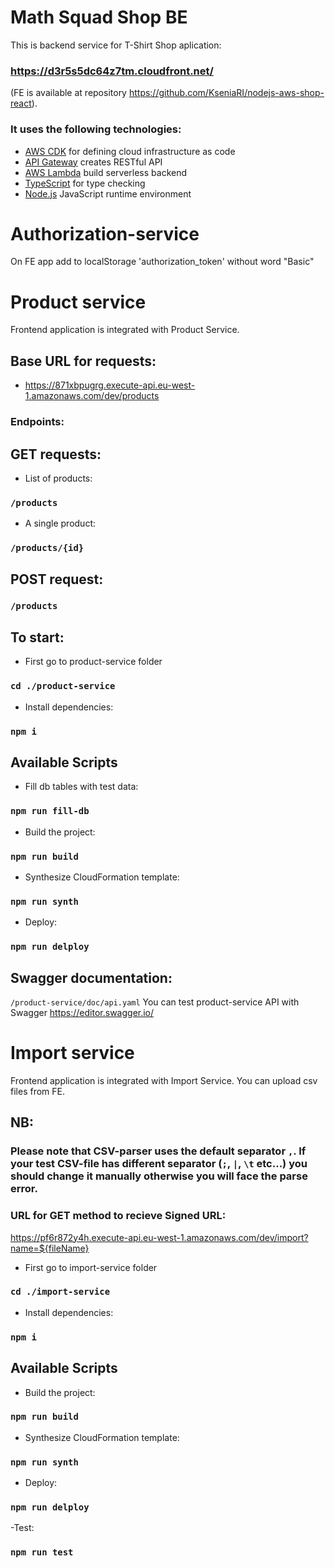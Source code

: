 # Math Squad Shop BE

This is backend service for T-Shirt Shop aplication: 
### https://d3r5s5dc64z7tm.cloudfront.net/

(FE is available at repository https://github.com/KseniaRI/nodejs-aws-shop-react). 

### It uses the following technologies:

- [AWS CDK](https://docs.aws.amazon.com/cdk/v2/guide/home.html) for defining cloud infrastructure as code
- [API Gateway](https://docs.aws.amazon.com/apigateway/latest/developerguide/welcome.html) creates RESTful API
- [AWS Lambda](https://docs.aws.amazon.com/lambda/latest/dg/welcome.html) build serverless backend
- [TypeScript](https://www.typescriptlang.org/) for type checking
- [Node.js](https://nodejs.org/en) JavaScript runtime environment

# Authorization-service

On FE app add to localStorage 'authorization_token' without word "Basic"

# Product service

Frontend application is integrated with Product Service.

## Base URL for requests: 
- https://871xbpugrg.execute-api.eu-west-1.amazonaws.com/dev/products

### Endpoints: 

## GET requests:
- List of products: 
### `/products`
- A single product: 
### `/products/{id}`

## POST request:
### `/products`

## To start:

- First go to product-service folder 
### `cd ./product-service`

- Install dependencies:
### `npm i`

## Available Scripts

- Fill db tables with test data:
### `npm run fill-db`

- Build the project:
### `npm run build`

- Synthesize CloudFormation template: 
### `npm run synth`

- Deploy:
### `npm run delploy`

## Swagger documentation: 
`/product-service/doc/api.yaml`
You can test product-service API with Swagger https://editor.swagger.io/ 

# Import service
Frontend application is integrated with Import Service. You can upload csv files from FE.
## NB:
### Please note that CSV-parser uses the default separator `,`. If your test CSV-file has different separator (`;`, `|`, `\t` etc...) you should change it manually otherwise you will face the parse error.

### URL for GET method to recieve Signed URL: 
https://pf6r872y4h.execute-api.eu-west-1.amazonaws.com/dev/import?name=${fileName}

- First go to import-service folder 
### `cd ./import-service`

- Install dependencies:
### `npm i`

## Available Scripts

- Build the project:
### `npm run build`

- Synthesize CloudFormation template: 
### `npm run synth`

- Deploy:
### `npm run delploy`

-Test:
###  `npm run test`